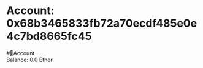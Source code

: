 
Account: 0x68b3465833fb72a70ecdf485e0e4c7bd8665fc45
===================================================
  
#📜Account  
Balance: 0.0 Ether